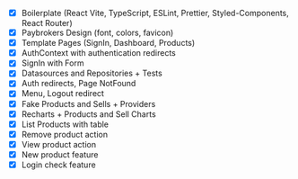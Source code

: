 - [x] Boilerplate (React Vite, TypeScript, ESLint, Prettier, Styled-Components, React Router)
- [x] Paybrokers Design (font, colors, favicon)
- [x] Template Pages (SignIn, Dashboard, Products)
- [x] AuthContext with authentication redirects
- [x] SignIn with Form
- [x] Datasources and Repositories + Tests
- [x] Auth redirects, Page NotFound
- [x] Menu, Logout redirect
- [x] Fake Products and Sells + Providers
- [x] Recharts + Products and Sell Charts
- [x] List Products with table
- [x] Remove product action
- [x] View product action
- [x] New product feature
- [x] Login check feature 